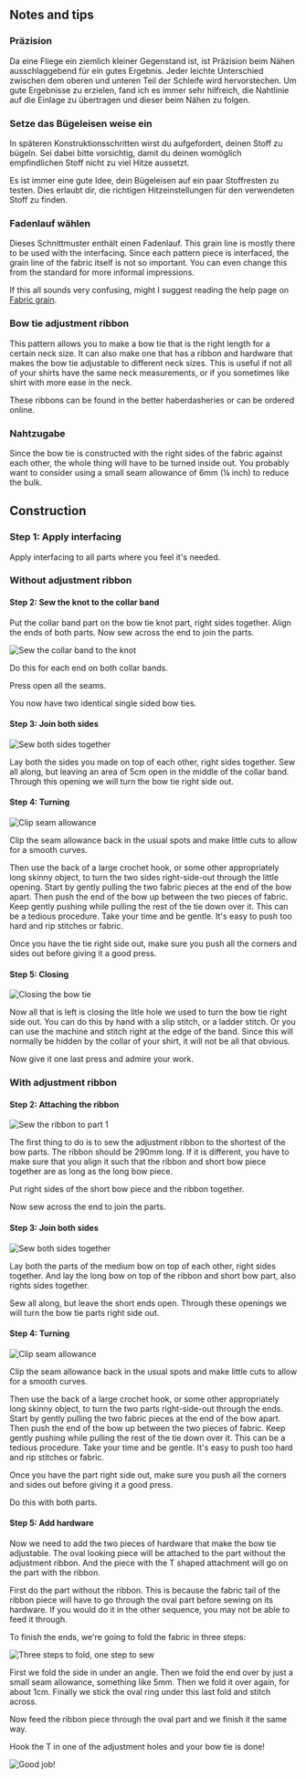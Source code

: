 ## Notes and tips

### Präzision

Da eine Fliege ein ziemlich kleiner Gegenstand ist, ist Präzision beim Nähen ausschlaggebend für ein gutes Ergebnis. Jeder leichte Unterschied zwischen dem oberen und unteren Teil der Schleife wird hervorstechen. Um gute Ergebnisse zu erzielen, fand ich es immer sehr hilfreich, die Nahtlinie auf die Einlage zu übertragen und dieser beim Nähen zu folgen.

### Setze das Bügeleisen weise ein

In späteren Konstruktionsschritten wirst du aufgefordert, deinen Stoff zu bügeln. Sei dabei bitte vorsichtig, damit du deinen womöglich empfindlichen Stoff nicht zu viel Hitze aussetzt.

Es ist immer eine gute Idee, dein Bügeleisen auf ein paar Stoffresten zu testen. Dies erlaubt dir, die richtigen Hitzeinstellungen für den verwendeten Stoff zu finden.

### Fadenlauf wählen

Dieses Schnittmuster enthält einen Fadenlauf. This grain line is mostly there to be used with the interfacing. Since each pattern piece is interfaced, the grain line of the fabric itself is not so important. You can even change this from the standard for more informal impressions.

<Note>

If this all sounds very confusing, might I suggest reading the help 
page on [Fabric grain](/docs/sewing/fabric-grain).

</Note>

### Bow tie adjustment ribbon

This pattern allows you to make a bow tie that is the right length for a certain neck size. It can also make one that has a ribbon and hardware that makes the bow tie adjustable to different neck sizes. This is useful if not all of your shirts have the same neck measurements, or if you sometimes like shirt with more ease in the neck.

These ribbons can be found in the better haberdasheries or can be ordered online.

### Nahtzugabe

Since the bow tie is constructed with the right sides of the fabric against each other, the whole thing will have to be turned inside out. You probably want to consider using a small seam allowance of 6mm (¼ inch) to reduce the bulk.


## Construction

### Step 1: Apply interfacing

Apply interfacing to all parts where you feel it's needed.

### Without adjustment ribbon

#### Step 2: Sew the knot to the collar band

Put the collar band part on the bow tie knot part, right sides together. Align the ends of both parts. Now sew across the end to join the parts.

![Sew the collar band to the knot](step12.png)

Do this for each end on both collar bands.

Press open all the seams.

You now have two identical single sided bow ties.

#### Step 3: Join both sides

![Sew both sides together](step13.png)

Lay both the sides you made on top of each other, right sides together. Sew all along, but leaving an area of 5cm open in the middle of the collar band. Through this opening we will turn the bow tie right side out.

#### Step 4: Turning

![Clip seam allowance](step14.png)

Clip the seam allowance back in the usual spots and make little cuts to allow for a smooth curves.

Then use the back of a large crochet hook, or some other appropriately long skinny object, to turn the two sides right-side-out through the little opening. Start by gently pulling the two fabric pieces at the end of the bow apart. Then push the end of the bow up between the two pieces of fabric. Keep gently pushing while pulling the rest of the tie down over it. This can be a tedious procedure. Take your time and be gentle. It's easy to push too hard and rip stitches or fabric.

Once you have the tie right side out, make sure you push all the corners and sides out before giving it a good press.

#### Step 5: Closing

![Closing the bow tie](step15.png)

Now all that is left is closing the litle hole we used to turn the bow tie right side out. You can do this by hand with a slip stitch, or a ladder stitch. Or you can use the machine and stitch right at the edge of the band. Since this will normally be hidden by the collar of your shirt, it will not be all that obvious.

Now give it one last press and admire your work.

### With adjustment ribbon

#### Step 2: Attaching the ribbon

![Sew the ribbon to part 1](step22.png)

The first thing to do is to sew the adjustment ribbon to the shortest of the bow parts. The ribbon should be 290mm long. If it is different, you have to make sure that you align it such that the ribbon and short bow piece together are as long as the long bow piece.

Put right sides of the short bow piece and the ribbon together.

Now sew across the end to join the parts.

#### Step 3: Join both sides

![Sew both sides together](step23.png)

Lay both the parts of the medium bow on top of each other, right sides together. And lay the long bow on top of the ribbon and short bow part, also rights sides together.

Sew all along, but leave the short ends open. Through these openings we will turn the bow tie parts right side out.

#### Step 4: Turning

![Clip seam allowance](step14.png)

Clip the seam allowance back in the usual spots and make little cuts to allow for a smooth curves.

Then use the back of a large crochet hook, or some other appropriately long skinny object, to turn the two parts right-side-out through the ends. Start by gently pulling the two fabric pieces at the end of the bow apart. Then push the end of the bow up between the two pieces of fabric. Keep gently pushing while pulling the rest of the tie down over it. This can be a tedious procedure. Take your time and be gentle. It's easy to push too hard and rip stitches or fabric.

Once you have the part right side out, make sure you push all the corners and sides out before giving it a good press.

Do this with both parts.

#### Step 5: Add hardware

Now we need to add the two pieces of hardware that make the bow tie adjustable. The oval looking piece will be attached to the part without the adjustment ribbon. And the piece with the T shaped attachment will go on the part with the ribbon.

First do the part without the ribbon. This is because the fabric tail of the ribbon piece will have to go through the oval part before sewing on its hardware. If you would do it in the other sequence, you may not be able to feed it through.

To finish the ends, we're going to fold the fabric in three steps:

![Three steps to fold, one step to sew](step25.png)

First we fold the side in under an angle. Then we fold the end over by just a small seam allowance, something like 5mm. Then we fold it over again, for about 1cm. Finally we stick the oval ring under this last fold and stitch across.

Now feed the ribbon piece through the oval part and we finish it the same way.

Hook the T in one of the adjustment holes and your bow tie is done!

![Good job!](finished.gif)
